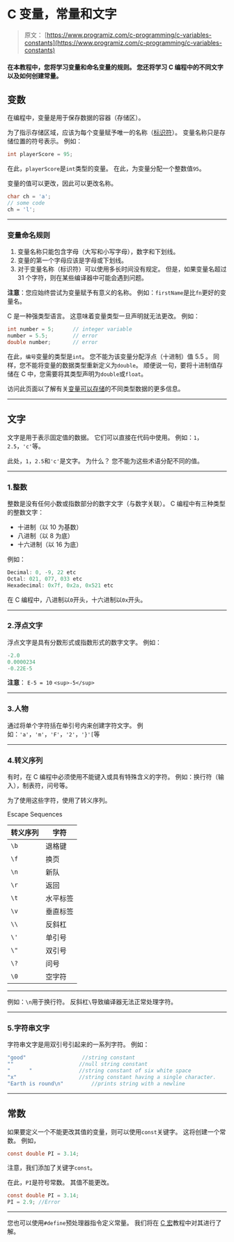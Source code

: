 # C 变量，常量和文字

> 原文： [https://www.programiz.com/c-programming/c-variables-constants](https://www.programiz.com/c-programming/c-variables-constants)

#### 在本教程中，您将学习变量和命名变量的规则。 您还将学习 C 编程中的不同文字以及如何创建常量。

## 变数

在编程中，变量是用于保存数据的容器（存储区）。

为了指示存储区域，应该为每个变量赋予唯一的名称（[标识符](/c-programming/c-keywords-identifier "C Identifiers")）。 变量名称只是存储位置的符号表示。 例如：

```c
int playerScore = 95;
```

在此，`playerScore`是`int`类型的变量。 在此，为变量分配一个整数值`95`。

变量的值可以更改，因此可以更改名称。

```c
char ch = 'a';
// some code
ch = 'l';
```

* * *

### 变量命名规则

1.  变量名称只能包含字母（大写和小写字母），数字和下划线。
2.  变量的第一个字母应该是字母或下划线。
3.  对于变量名称（标识符）可以使用多长时间没有规定。 但是，如果变量名超过 31 个字符，则在某些编译器中可能会遇到问题。

**注意**：您应始终尝试为变量赋予有意义的名称。 例如：`firstName`是比`fn`更好的变量名。

C 是一种强类型语言。 这意味着变量类型一旦声明就无法更改。 例如：

```c
int number = 5;      // integer variable
number = 5.5;        // error
double number;       // error
```

在此，`编号`变量的类型是`int`。 您不能为该变量分配浮点（十进制）值 5.5 。 同样，您不能将变量的数据类型重新定义为`double`。 顺便说一句，要将十进制值存储在 C 中，您需要将其类型声明为`double`或`float`。

访问此页面以了解有关[变量可以存储](/c-programming/c-data-types "C data types")的不同类型数据的更多信息。

* * *

## 文字

文字是用于表示固定值的数据。 它们可以直接在代码中使用。 例如：`1`，`2.5`，`'c'`等。

此处，`1`，`2.5`和`'c'`是文字。 为什么？ 您不能为这些术语分配不同的值。

* * *

### 1.整数

整数是没有任何小数或指数部分的数字文字（与数字关联）。 C 编程中有三种类型的整数文字：

*   十进制（以 10 为基数）
*   八进制（以 8 为底）
*   十六进制（以 16 为底）

例如：

```c
Decimal: 0, -9, 22 etc
Octal: 021, 077, 033 etc
Hexadecimal: 0x7f, 0x2a, 0x521 etc
```

在 C 编程中，八进制以`0`开头，十六进制以`0x`开头。

* * *

### 2.浮点文字

浮点文字是具有分数形式或指数形式的数字文字。 例如：

```c
-2.0
0.0000234
-0.22E-5
```

**注意**： `E-5 = 10` `<sup>-5</sup>`

* * *

### 3.人物

通过将单个字符括在单引号内来创建字符文字。 例如：`'a'`，`'m'`，`'F'`，`'2'`，`'}'[`等

* * *

### 4.转义序列

有时，在 C 编程中必须使用不能键入或具有特殊含义的字符。 例如：换行符（输入），制表符，问号等。

为了使用这些字符，使用了转义序列。

Escape Sequences

| 转义序列 | 字符 |
| --- | --- |
| `\b` | 退格键 |
| `\f` | 换页 |
| `\n` | 新队 |
| `\r` | 返回 |
| `\t` | 水平标签 |
| `\v` | 垂直标签 |
| `\\` | 反斜杠 |
| `\'` | 单引号 |
| `\"` | 双引号 |
| `\?` | 问号 |
| `\0` | 空字符 |

* * *

例如：`\n`用于换行符。 反斜杠`\`导致编译器无法正常处理字符。

* * *

### 5.字符串文字

字符串文字是用双引号引起来的一系列字符。 例如：

```c
"good"                  //string constant
""                     //null string constant
"      "               //string constant of six white space
"x"                    //string constant having a single character.
"Earth is round\n"         //prints string with a newline
```

* * *

## 常数

如果要定义一个不能更改其值的变量，则可以使用`const`关键字。 这将创建一个常数。 例如，

```c
const double PI = 3.14;
```

注意，我们添加了关键字`const`。

在此，`PI`是符号常数。 其值不能更改。

```c
const double PI = 3.14;
PI = 2.9; //Error
```

* * *

您也可以使用`#define`预处理器指令定义常量。 我们将在 [C 宏](/c-programming/c-preprocessor-macros "C Macros")教程中对其进行了解。